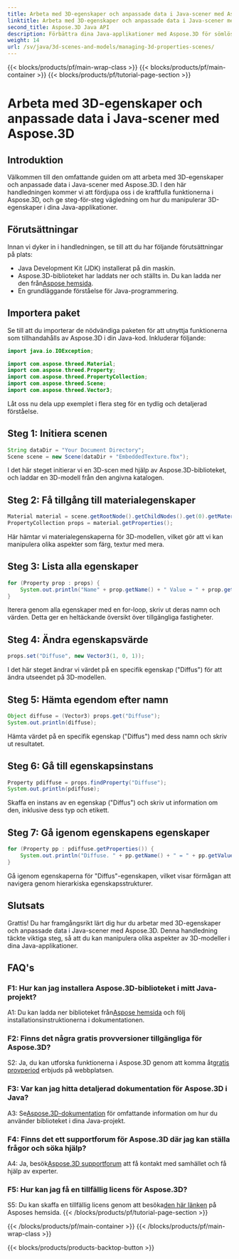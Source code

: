 ```yaml
---
title: Arbeta med 3D-egenskaper och anpassade data i Java-scener med Aspose.3D
linktitle: Arbeta med 3D-egenskaper och anpassade data i Java-scener med Aspose.3D
second_title: Aspose.3D Java API
description: Förbättra dina Java-applikationer med Aspose.3D för sömlös manipulation av 3D-egenskaper. Följ vår handledning för steg-för-steg-vägledning.
weight: 14
url: /sv/java/3d-scenes-and-models/managing-3d-properties-scenes/
---
```


{{< blocks/products/pf/main-wrap-class >}}
{{< blocks/products/pf/main-container >}}
{{< blocks/products/pf/tutorial-page-section >}}

# Arbeta med 3D-egenskaper och anpassade data i Java-scener med Aspose.3D

## Introduktion

Välkommen till den omfattande guiden om att arbeta med 3D-egenskaper och anpassade data i Java-scener med Aspose.3D. I den här handledningen kommer vi att fördjupa oss i de kraftfulla funktionerna i Aspose.3D, och ge steg-för-steg vägledning om hur du manipulerar 3D-egenskaper i dina Java-applikationer.

## Förutsättningar

Innan vi dyker in i handledningen, se till att du har följande förutsättningar på plats:

- Java Development Kit (JDK) installerat på din maskin.
-  Aspose.3D-biblioteket har laddats ner och ställts in. Du kan ladda ner den från[Aspose hemsida](https://releases.aspose.com/3d/java/).
- En grundläggande förståelse för Java-programmering.

## Importera paket

Se till att du importerar de nödvändiga paketen för att utnyttja funktionerna som tillhandahålls av Aspose.3D i din Java-kod. Inkluderar följande:

```java
import java.io.IOException;

import com.aspose.threed.Material;
import com.aspose.threed.Property;
import com.aspose.threed.PropertyCollection;
import com.aspose.threed.Scene;
import com.aspose.threed.Vector3;
```

Låt oss nu dela upp exemplet i flera steg för en tydlig och detaljerad förståelse.

## Steg 1: Initiera scenen

```java
String dataDir = "Your Document Directory";
Scene scene = new Scene(dataDir + "EmbeddedTexture.fbx");
```

I det här steget initierar vi en 3D-scen med hjälp av Aspose.3D-biblioteket, och laddar en 3D-modell från den angivna katalogen.

## Steg 2: Få tillgång till materialegenskaper

```java
Material material = scene.getRootNode().getChildNodes().get(0).getMaterial();
PropertyCollection props = material.getProperties();
```

Här hämtar vi materialegenskaperna för 3D-modellen, vilket gör att vi kan manipulera olika aspekter som färg, textur med mera.

## Steg 3: Lista alla egenskaper

```java
for (Property prop : props) {
    System.out.println("Name" + prop.getName() + " Value = " + prop.getValue());
}
```

Iterera genom alla egenskaper med en for-loop, skriv ut deras namn och värden. Detta ger en heltäckande översikt över tillgängliga fastigheter.

## Steg 4: Ändra egenskapsvärde

```java
props.set("Diffuse", new Vector3(1, 0, 1));
```

I det här steget ändrar vi värdet på en specifik egenskap ("Diffus") för att ändra utseendet på 3D-modellen.

## Steg 5: Hämta egendom efter namn

```java
Object diffuse = (Vector3) props.get("Diffuse");
System.out.println(diffuse);
```

Hämta värdet på en specifik egenskap ("Diffus") med dess namn och skriv ut resultatet.

## Steg 6: Gå till egenskapsinstans

```java
Property pdiffuse = props.findProperty("Diffuse");
System.out.println(pdiffuse);
```

Skaffa en instans av en egenskap ("Diffus") och skriv ut information om den, inklusive dess typ och etikett.

## Steg 7: Gå igenom egenskapens egenskaper

```java
for (Property pp : pdiffuse.getProperties()) {
    System.out.println("Diffuse. " + pp.getName() + " = " + pp.getValue());
}
```

Gå igenom egenskaperna för "Diffus"-egenskapen, vilket visar förmågan att navigera genom hierarkiska egenskapsstrukturer.

## Slutsats

Grattis! Du har framgångsrikt lärt dig hur du arbetar med 3D-egenskaper och anpassade data i Java-scener med Aspose.3D. Denna handledning täckte viktiga steg, så att du kan manipulera olika aspekter av 3D-modeller i dina Java-applikationer.

## FAQ's

### F1: Hur kan jag installera Aspose.3D-biblioteket i mitt Java-projekt?

 A1: Du kan ladda ner biblioteket från[Aspose hemsida](https://releases.aspose.com/3d/java/) och följ installationsinstruktionerna i dokumentationen.

### F2: Finns det några gratis provversioner tillgängliga för Aspose.3D?

 S2: Ja, du kan utforska funktionerna i Aspose.3D genom att komma åt[gratis provperiod](https://releases.aspose.com/) erbjuds på webbplatsen.

### F3: Var kan jag hitta detaljerad dokumentation för Aspose.3D i Java?

 A3: Se[Aspose.3D-dokumentation](https://reference.aspose.com/3d/java/) för omfattande information om hur du använder biblioteket i dina Java-projekt.

### F4: Finns det ett supportforum för Aspose.3D där jag kan ställa frågor och söka hjälp?

A4: Ja, besök[Aspose.3D supportforum](https://forum.aspose.com/c/3d/18) att få kontakt med samhället och få hjälp av experter.

### F5: Hur kan jag få en tillfällig licens för Aspose.3D?

 S5: Du kan skaffa en tillfällig licens genom att besöka[den här länken](https://purchase.aspose.com/temporary-license/) på Asposes hemsida.
{{< /blocks/products/pf/tutorial-page-section >}}

{{< /blocks/products/pf/main-container >}}
{{< /blocks/products/pf/main-wrap-class >}}

{{< blocks/products/products-backtop-button >}}
